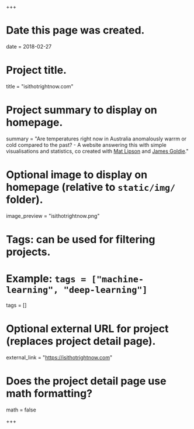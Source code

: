 +++
# Date this page was created.
date = 2018-02-27

# Project title.
title = "isithotrightnow.com"

# Project summary to display on homepage.
summary = "Are temperatures right now in Australia anomalously warrm or cold compared to the past? - A website answering this with simple visualisations and statistics, co created with [Mat Lipson](https://www.theurbanist.com.au/about/) and [James Goldie](https://rensa.co/)."

# Optional image to display on homepage (relative to `static/img/` folder).
image_preview = "isithotrightnow.png"

# Tags: can be used for filtering projects.
# Example: `tags = ["machine-learning", "deep-learning"]`
tags = []

# Optional external URL for project (replaces project detail page).
external_link = "https://isithotrightnow.com"

# Does the project detail page use math formatting?
math = false

+++

